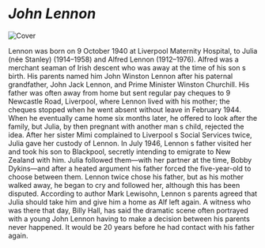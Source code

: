 # _**John Lennon**_

![Cover](/home/nassima/git_class/lennon.png)

Lennon was born on 9 October 1940 at Liverpool Maternity 
Hospital, to Julia (née Stanley) (1914–1958) and Alfred 
Lennon (1912–1976). Alfred was a merchant seaman of Irish 
descent who was away at the time of his son s birth. 
His parents named him John Winston Lennon after his paternal 
grandfather, John Jack Lennon, and Prime Minister Winston 
Churchill. His father was often away from home but sent 
regular pay cheques to 9 Newcastle Road, Liverpool, where 
Lennon lived with his mother; the cheques stopped when 
he went absent without leave in February 1944. When 
he eventually came home six months later, he offered to 
look after the family, but Julia, by then pregnant with 
another man s child, rejected the idea. After her sister 
Mimi complained to Liverpool s Social Services twice, Julia gave her custody of Lennon. In July 1946, Lennon s father 
visited her and took his son to Blackpool, secretly intending 
to emigrate to New Zealand with him. Julia followed 
them—with her partner at the time, Bobby Dykins—and 
after a heated argument his father forced the five-year-old 
to choose between them. Lennon twice chose his father, 
but as his mother walked away, he began to cry and followed 
her, although this has been disputed. According to author 
Mark Lewisohn, Lennon s parents agreed that Julia should 
take him and give him a home as Alf left again. A witness 
who was there that day, Billy Hall, has said the dramatic 
scene often portrayed with a young John Lennon having to 
make a decision between his parents never happened. 
It would be 20 years before he had contact with his father 
again.
